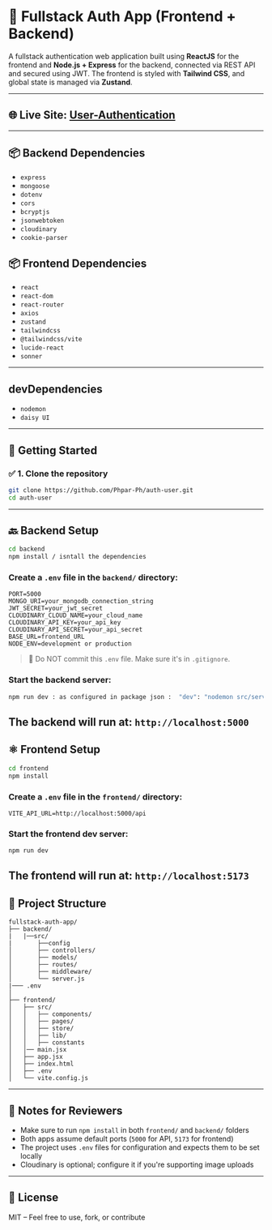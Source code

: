 # 🔐 Fullstack Auth App (Frontend + Backend)

A fullstack authentication web application built using **ReactJS** for the frontend and **Node.js + Express** for the backend, connected via REST API and secured using JWT. The frontend is styled with **Tailwind CSS**, and global state is managed via **Zustand**.

----
## 🌐 **Live Site**: [User-Authentication](https://auth-user-frontend.onrender.com)
----
## 📦 Backend Dependencies

* `express`
* `mongoose`
* `dotenv`
* `cors`
* `bcryptjs`
* `jsonwebtoken`
* `cloudinary`
* `cookie-parser`

## 📦 Frontend Dependencies

* `react`
* `react-dom`
* `react-router`
* `axios`
* `zustand`
* `tailwindcss`
* `@tailwindcss/vite`
* `lucide-react`
* `sonner`
------
## devDependencies
* `nodemon`
* `daisy UI`
---

## 🚀 Getting Started

### ✅ 1. Clone the repository

```bash
git clone https://github.com/Phpar-Ph/auth-user.git
cd auth-user
```
---
## 🔙 Backend Setup
```bash
cd backend
npm install / isntall the dependencies
```
### Create a `.env` file in the `backend/` directory:
```env
PORT=5000
MONGO_URI=your_mongodb_connection_string
JWT_SECRET=your_jwt_secret
CLOUDINARY_CLOUD_NAME=your_cloud_name
CLOUDINARY_API_KEY=your_api_key
CLOUDINARY_API_SECRET=your_api_secret
BASE_URL=frontend_URL
NODE_ENV=development or production
```

> 🔐 Do NOT commit this `.env` file. Make sure it's in `.gitignore`.

### Start the backend server:
```bash
npm run dev : as configured in package json :  "dev": "nodemon src/server.js"
```
The backend will run at: `http://localhost:5000`
---

## ⚛️ Frontend Setup

```bash
cd frontend
npm install
```
### Create a `.env` file in the `frontend/` directory:
```env
VITE_API_URL=http://localhost:5000/api
```
### Start the frontend dev server:
```bash
npm run dev
```
The frontend will run at: `http://localhost:5173`
---
## 📁 Project Structure

```
fullstack-auth-app/
├── backend/
|   |──src/
|       ├──config
│       ├── controllers/
│       ├── models/
│       ├── routes/
│       ├── middleware/   
│       └── server.js
|─── .env
│
├── frontend/
│   ├── src/
│   │   ├── components/
│   │   ├── pages/
│   │   ├── store/
│   │   ├── lib/
│   │   ├── constants
│   │── main.jsx
│   ├── app.jsx
│   ├── index.html
│   ├── .env
│   └── vite.config.js
```
----
## 🧪 Notes for Reviewers

* Make sure to run `npm install` in both `frontend/` and `backend/` folders
* Both apps assume default ports (`5000` for API, `5173` for frontend)
* The project uses `.env` files for configuration and expects them to be set locally
* Cloudinary is optional; configure it if you're supporting image uploads
---
## 📜 License

MIT – Feel free to use, fork, or contribute
